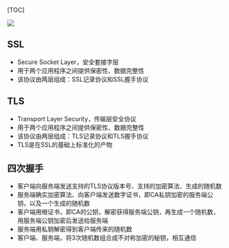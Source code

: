 [TOC]

![](https://gitee.com/hysbtr/pic/raw/master/ssl&tls.png)

## SSL
* Secure Socket Layer，安全套接字层
* 用于两个应用程序之间提供保密性、数据完整性
* 该协议由两层组成：SSL记录协议和SSL握手协议

## TLS
* Transport Layer Security，传输层安全协议
* 用于两个应用程序之间提供保密性、数据完整性
* 该协议由两层组成：TLS记录协议和TLS握手协议
* TLS是在SSL的基础上标准化的产物

## 四次握手
* 客户端向服务端发送支持的TLS协议版本号、支持的加密算法、生成的随机数
* 服务端确实加密算法、向客户端发送数字证书，即CA私钥加密的服务端公钥，以及一个生成的随机数
* 客户端用根证书，即CA的公钥，解密获得服务端公钥，再生成一个随机数，用服务端公钥加密后发送给服务端
* 服务端用私钥解密得到客户端传来的随机数
* 客户端、服务端，将3次随机数组合成不对称加密的秘钥，相互通信